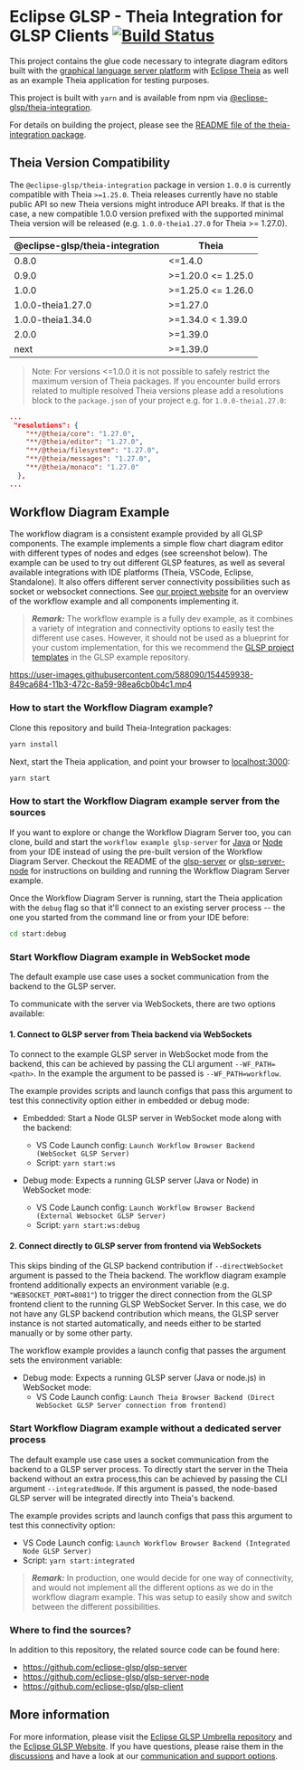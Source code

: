 # Eclipse GLSP - Theia Integration for GLSP Clients [![Build Status](https://ci.eclipse.org/glsp/job/eclipse-glsp/job/glsp-theia-integration/job/master/badge/icon)](https://ci.eclipse.org/glsp/job/eclipse-glsp/job/glsp-theia-integration/job/master/)

This project contains the glue code necessary to integrate diagram editors built with the [graphical language server platform](https://github.com/eclipse-glsp/glsp) with [Eclipse Theia](https://github.com/theia-ide/theia) as well as an example Theia application for testing purposes.

This project is built with `yarn` and is available from npm via [@eclipse-glsp/theia-integration](https://www.npmjs.com/package/@eclipse-glsp/theia-integration).

For details on building the project, please see the [README file of the theia-integration package](/packages/theia-integration/README.md).

## Theia Version Compatibility

The `@eclipse-glsp/theia-integration` package in version `1.0.0` is currently compatible with Theia `>=1.25.0`.
Theia releases currently have no stable public API so new Theia versions might introduce API breaks.
If that is the case, a new compatible 1.0.0 version prefixed with the supported minimal Theia version will be released (e.g. `1.0.0-theia1.27.0` for Theia >= 1.27.0).

| @eclipse-glsp/theia-integration | Theia              |
| ------------------------------- | ------------------ |
| 0.8.0                           | <=1.4.0            |
| 0.9.0                           | >=1.20.0 <= 1.25.0 |
| 1.0.0                           | >=1.25.0 <= 1.26.0 |
| 1.0.0-theia1.27.0               | >=1.27.0           |
| 1.0.0-theia1.34.0               | >=1.34.0 < 1.39.0  |
| 2.0.0                           | >=1.39.0           |
| next                            | >=1.39.0           |

> Note: For versions <=1.0.0 it is not possible to safely restrict the maximum version of Theia packages. If you encounter build errors related to multiple resolved Theia versions please add a resolutions block to the `package.json` of your project e.g. for `1.0.0-theia1.27.0`:

```json
...
 "resolutions": {
    "**/@theia/core": "1.27.0",
    "**/@theia/editor": "1.27.0",
    "**/@theia/filesystem": "1.27.0",
    "**/@theia/messages": "1.27.0",
    "**/@theia/monaco": "1.27.0"
  },
...
```

## Workflow Diagram Example

The workflow diagram is a consistent example provided by all GLSP components.
The example implements a simple flow chart diagram editor with different types of nodes and edges (see screenshot below).
The example can be used to try out different GLSP features, as well as several available integrations with IDE platforms (Theia, VSCode, Eclipse, Standalone).
It also offers different server connectivity possibilities such as socket or websocket connections.
See [our project website](https://www.eclipse.org/glsp/documentation/#workflowoverview) for an overview of the workflow example and all components implementing it.

> _**Remark:**_ The workflow example is a fully dev example, as it combines a variety of integration and connectivity options to easily test the different use cases. However, it should not be used as a blueprint for your custom implementation, for this we recommend the [GLSP project templates](https://github.com/eclipse-glsp/glsp-examples/tree/master/project-templates) in the GLSP example repository.

<https://user-images.githubusercontent.com/588090/154459938-849ca684-11b3-472c-8a59-98ea6cb0b4c1.mp4>

### How to start the Workflow Diagram example?

Clone this repository and build Theia-Integration packages:

```bash
yarn install
```

Next, start the Theia application, and point your browser to [localhost:3000](http://localhost:3000):

```bash
yarn start
```

### How to start the Workflow Diagram example server from the sources

If you want to explore or change the Workflow Diagram Server too, you can clone, build and start the `workflow example glsp-server`
for [Java](https://github.com/eclipse-glsp/glsp-server#workflow-diagram-example) or [Node](https://github.com/eclipse-glsp/glsp-server#workflow-diagram-example) from your IDE instead of using the pre-built version of the Workflow Diagram Server.
Checkout the README of the [glsp-server](https://github.com/eclipse-glsp/glsp-server#how-to-start-the-workflow-diagram-example) or [glsp-server-node](https://github.com/eclipse-glsp/glsp-server-node#how-to-start-the-workflow-diagram-example) for instructions on building and running the Workflow Diagram Server example.

Once the Workflow Diagram Server is running, start the Theia application with the `debug` flag so that it'll connect to an existing server process -- the one you started from the command line or from your IDE before:

```bash
cd start:debug
```

### Start Workflow Diagram example in WebSocket mode

The default example use case uses a socket communication from the backend to the GLSP server.

To communicate with the server via WebSockets, there are two options available:

#### **1. Connect to GLSP server from Theia backend via WebSockets**

To connect to the example GLSP server in WebSocket mode from the backend, this can be achieved by passing the CLI argument `--WF_PATH=<path>`.
In the example the argument to be passed is `--WF_PATH=workflow`.

The example provides scripts and launch configs that pass this argument to test this connectivity option either in embedded or debug mode:

-   Embedded: Start a Node GLSP server in WebSocket mode along with the backend:

    -   VS Code Launch config: `Launch Workflow Browser Backend (WebSocket GLSP Server)`
    -   Script: `yarn start:ws`

-   Debug mode: Expects a running GLSP server (Java or Node) in WebSocket mode:
    -   VS Code Launch config: `Launch Workflow Browser Backend (External Websocket GLSP Server)`
    -   Script: `yarn start:ws:debug`

#### **2. Connect directly to GLSP server from frontend via WebSockets**

This skips binding of the GLSP backend contribution if `--directWebSocket` argument is passed to the Theia backend.
The workflow diagram example frontend additionally expects an environment variable (e.g. `"WEBSOCKET_PORT=8081"`) to trigger the direct connection from the GLSP frontend client to the running GLSP WebSocket Server.
In this case, we do not have any GLSP backend contribution which means, the GLSP server instance is not started automatically, and needs either to be started manually or by some other party.

The workflow example provides a launch config that passes the argument sets the environment variable:

-   Debug mode: Expects a running GLSP server (Java or node.js) in WebSocket mode:
    -   VS Code Launch config: `Launch Theia Browser Backend (Direct WebSocket GLSP Server connection from frontend)`

### Start Workflow Diagram example without a dedicated server process

The default example use case uses a socket communication from the backend to a GLSP server process.
To directly start the server in the Theia backend without an extra process,this can be achieved by passing the CLI argument `--integratedNode`.
If this argument is passed, the node-based GLSP server will be integrated directly into Theia's backend.

The example provides scripts and launch configs that pass this argument to test this connectivity option:

-   VS Code Launch config: `Launch Workflow Browser Backend (Integrated Node GLSP Server)`
-   Script: `yarn start:integrated`

> _**Remark:**_ In production, one would decide for one way of connectivity, and would not implement all the different options as we do in the workflow diagram example. This was setup to easily show and switch between the different possibilities.

### Where to find the sources?

In addition to this repository, the related source code can be found here:

-   <https://github.com/eclipse-glsp/glsp-server>
-   <https://github.com/eclipse-glsp/glsp-server-node>
-   <https://github.com/eclipse-glsp/glsp-client>

## More information

For more information, please visit the [Eclipse GLSP Umbrella repository](https://github.com/eclipse-glsp/glsp) and the [Eclipse GLSP Website](https://www.eclipse.org/glsp/).
If you have questions, please raise them in the [discussions](https://github.com/eclipse-glsp/glsp/discussions) and have a look at our [communication and support options](https://www.eclipse.org/glsp/contact/).
